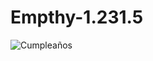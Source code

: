 # Empthy-1.231.5

![Cumpleaños](https://github.com/user-attachments/assets/aeb2f082-b455-4100-8229-a08f81084c31)

